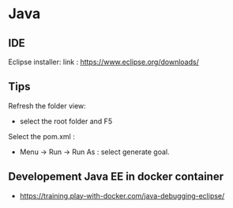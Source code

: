 # Java


## IDE

Eclipse installer:
link : https://www.eclipse.org/downloads/

## Tips
Refresh the folder view: 
 - select the root folder and F5

Select the pom.xml : 
 - Menu -> Run -> Run As : select generate goal.


## Developement Java EE in docker container
 - https://training.play-with-docker.com/java-debugging-eclipse/
